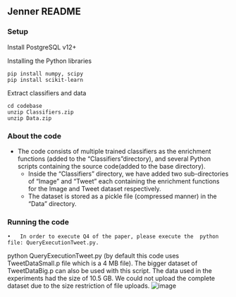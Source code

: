 ## Jenner README

### Setup
Install PostgreSQL v12+

Installing the Python libraries
```
pip install numpy, scipy
pip install scikit-learn
```

Extract classifiers and data

```
cd codebase
unzip Classifiers.zip
unzip Data.zip
```

### About the code 

  - The code consists of multiple trained classifiers as the enrichment functions (added to the “Classifiers”directory), 
  and several Python scripts containing the source code(added to the base directory).
	- Inside the “Classifiers” directory, we have added two sub-directories of “Image” and “Tweet” each containing the enrichment 
  functions for the Image and Tweet dataset respectively. 
	- The dataset is stored as a pickle file (compressed manner) in the “Data” directory.

### Running the code

	•	In order to execute Q4 of the paper, please execute the  python file: QueryExecutionTweet.py.
python  QueryExecutionTweet.py (by default this code uses TweetDataSmall.p file which is a 4 MB file). The bigger dataset of TweetDataBig.p can also be used with this script. The data used in the experiments had the size of 10.5 GB. We could not upload the complete dataset due to the size restriction of file uploads. 
![image](https://user-images.githubusercontent.com/90806506/182050729-9bec0354-244d-4d36-b427-f25cb8f539c1.png)
